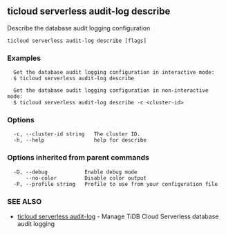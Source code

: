 ## ticloud serverless audit-log describe

Describe the database audit logging configuration

```
ticloud serverless audit-log describe [flags]
```

### Examples

```
  Get the database audit logging configuration in interactive mode:
  $ ticloud serverless audit-log describe

  Get the database audit logging configuration in non-interactive mode:
  $ ticloud serverless audit-log describe -c <cluster-id> 
```

### Options

```
  -c, --cluster-id string   The cluster ID.
  -h, --help                help for describe
```

### Options inherited from parent commands

```
  -D, --debug            Enable debug mode
      --no-color         Disable color output
  -P, --profile string   Profile to use from your configuration file
```

### SEE ALSO

* [ticloud serverless audit-log](ticloud_serverless_audit-log.md)	 - Manage TiDB Cloud Serverless database audit logging

